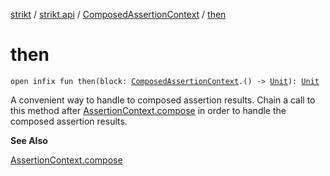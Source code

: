 [strikt](../../index.md) / [strikt.api](../index.md) / [ComposedAssertionContext](index.md) / [then](./then.md)

# then

`open infix fun then(block: `[`ComposedAssertionContext`](index.md)`.() -> `[`Unit`](https://kotlinlang.org/api/latest/jvm/stdlib/kotlin/-unit/index.html)`): `[`Unit`](https://kotlinlang.org/api/latest/jvm/stdlib/kotlin/-unit/index.html)

A convenient way to handle to composed assertion results.
Chain a call to this method after [AssertionContext.compose](../-assertion-context/compose.md) in order to
handle the composed assertion results.

**See Also**

[AssertionContext.compose](../-assertion-context/compose.md)

